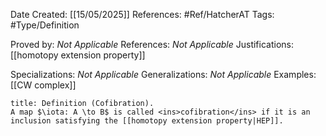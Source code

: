<div class="topSpace"></div>

Date Created: [[15/05/2025]]
References: #Ref/HatcherAT
Tags: #Type/Definition

Proved by: <i>Not Applicable</i>
References: <i>Not Applicable</i>
Justifications: [[homotopy extension property]]

Specializations: <i>Not Applicable</i>
Generalizations: <i>Not Applicable</i>
Examples: [[CW complex]]

``` ad-Definition
title: Definition (Cofibration).
A map $\iota: A \to B$ is called <ins>cofibration</ins> if it is an inclusion satisfying the [[homotopy extension property|HEP]].

```

